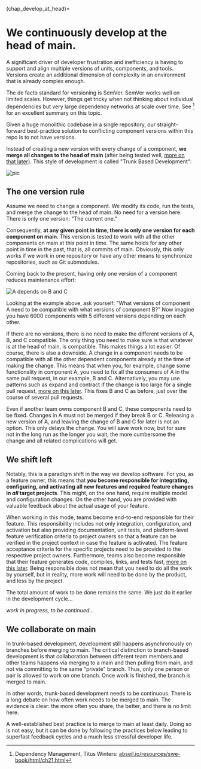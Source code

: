 (chap_develop_at_head)=
# We continuously develop at the head of main.

A significant driver of developer frustration and inefficiency is having to support and align multiple versions of units, components, and tools.
Versions create an additional dimension of complexity in an environment that is already complex enough.

The de facto standard for versioning is SemVer. SemVer works well on limited scales. However, things get tricky when not thinking about individual dependencies but very large dependency networks at scale over time. See [^myref] for an excellent summary on this topic.

[^myref]: Dependency Management, Titus Winters: [abseil.io/resources/swe-book/html/ch21.html](https://abseil.io/resources/swe-book/html/ch21.html)

Given a huge monolithic codebase in a single repository, our straight-forward 
best-practice solution to conflicting component versions within this repo is to not have versions.

Instead of creating a new version with every change of a component, __we merge all changes to the head of main__ (after being tested well, [more on that later](chap_build_before_merge)). This style of development is called "Trunk Based Development":

![pic](img/3/tbd.png)

## The one version rule

Assume we need to change a component. We modify its code, run the tests, and merge the change to the head of main. No need for a version here. There is only one version: "The current one."

Consequently, __at any given point in time, there is only one version for each component on main__.
This version is tested to work with all the other components on main at this point in time. 
The same holds for any other point in time in the past, that is, all commits of main. Obviously, this only works if we work in one repository or have any other means to synchronize repositories, such as Git submodules. 

Coming back to the present, having only one version of a component
reduces maintenance effort:

![A depends on B and C](img/3/dependency.png)

Looking at the example above, ask yourself: "What versions of component A need to be compatible with what versions of component B?" Now imagine you have 6000 components with 5 different versions depending on each other. 

If there are no versions, there is no need to make the different versions of A, B, and C compatible. The only thing you need to make sure is that whatever is at the head of main, is compatible. This makes things a lot easier.
Of course, there is also a downside. A change in a component needs to be compatible with all the other dependent components already at the time of making the change. 
This means that when you, for example, change some functionality in component A, you need to fix all the consumers of A in the same pull request, in our example, B and C. 
Alternatively, you may use patterns such as expand and contract if the change is too large for a single pull request, [more on this later](chap_small_increments). This fixes B and C as before, just over the course of several pull requests.

Even if another team owns component B and C, these components need to be fixed. Changes in A must not be merged if they break B or C. Releasing a new version of A, and leaving the change of B and C for later is not an option. This only delays the change. You will save work now, but for sure not in the long run as the longer you wait, the more cumbersome the change and all related complications will get.

## We shift left

Notably, this is a paradigm shift in the way we develop software. For you, as a feature owner, this means that **_you_ become responsible for integrating, configuring, and activating all new features and required feature changes in _all_ target projects**. This might, on the one hand, require multiple model and configuration changes. On the other hand, you are provided with valuable feedback about the actual usage of your feature.

When working in this mode, teams become end-to-end responsible for their feature. This responsibility includes not only integration, configuration, and activation but also providing documentation, unit tests, and platform-level feature verification criteria to project owners so that a feature can be verified in the project context in case the feature is activated. The feature acceptance criteria for the specific projects need to be provided to the respective project owners. Furthermore, teams also become responsible that their feature generates code, compiles, links, and tests fast, [more on this later](chap_fast_build). Being responsible does not mean that you need to do all the work by yourself, but in reality, more work will need to be done by the product, and less by the project.

The total amount of work to be done remains the same. We just do it earlier in the development cycle...

_work in progress, to be continued..._

[comment]: # (Changes in software propagate instantly to Customer projects leading to an order of magnitudes reduced lead time.)

## We collaborate on main
 
In trunk-based development, development still happens asynchronously on branches before merging to main.
The critical distinction to branch-based development is that collaboration between different team members and other teams happens via merging to a main and then pulling from main, and not via committing to the same "private" branch. Thus, only one person or pair is allowed to work on one branch. Once work is finished, the branch is merged to main.

In other words, trunk-based development needs to be continuous. There is a long debate on how often work needs to be merged to main. The evidence is clear: the more often you share, the better, and there is no limit here.

A well-established best practice is to merge to main at least daily. Doing so is not easy, but it can be done by following the practices below leading to superfast feedback cycles and a much less stressful developer life.

